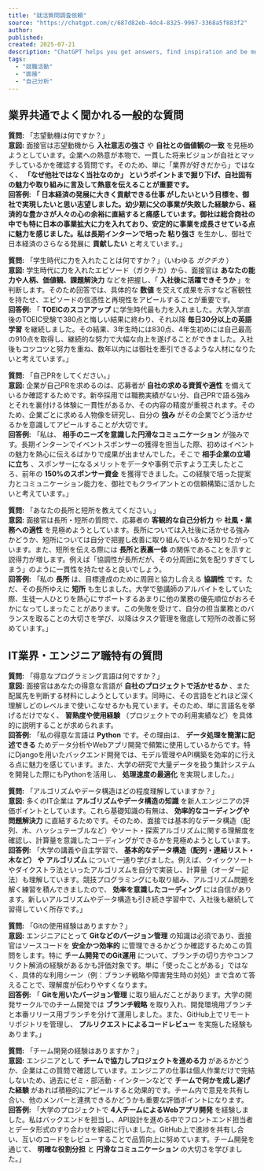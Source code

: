 ```yaml
---
title: "就活質問調査依頼"
source: "https://chatgpt.com/c/687d82eb-4dc4-8325-9967-3368a5f883f2"
author:
published:
created: 2025-07-21
description: "ChatGPT helps you get answers, find inspiration and be more productive. It is free to use and easy to try. Just ask and ChatGPT can help with writing, learning, brainstorming and more."
tags:
  - "就職活動"
  - "面接"
  - "自己分析"
---
```


## 業界共通でよく聞かれる一般的な質問

**質問:** 「志望動機は何ですか？」  
**意図:** 面接官は志望動機から **入社意志の強さ** や **自社との価値観の一致** を見極めようとしています。企業への熱意が本物で、一貫した将来ビジョンが自社とマッチしているかを確認する質問です。そのため、単に「業界が好きだから」ではなく、 **「なぜ他社ではなく当社なのか」 **というポイントまで掘り下げ、自社固有の魅力や取り組みに言及して熱意を伝えることが重要です。  
**回答例:** 「 **日本経済の発展に大きく貢献できる仕事** がしたいという目標を、御社で実現したいと思い志望しました。幼少期に父の事業が失敗した経験から、経済的な豊かさが人々の心の余裕に直結すると痛感しています。御社は総合商社の中でも特に日本の事業拡大に力を入れており、安定的に事業を成長させている点に魅力を感じました。私は長期インターンで培った** 粘り強さ** を生かし、御社で日本経済のさらなる発展に **貢献したい** と考えています。」

**質問:** 「学生時代に力を入れたことは何ですか？」（いわゆる *ガクチカ* ）  
**意図:** 学生時代に力を入れたエピソード（ガクチカ）から、面接官は **あなたの能力や人柄、価値観、課題解決力** などを把握し、「 **入社後に活躍できそうか** 」を判断します。そのため回答では、具体的な **数値** を交えて成果を示すなど客観性を持たせ、エピソードの信憑性と再現性をアピールすることが重要です。  
**回答例:** 「 **TOEICのスコアアップ** に学生時代最も力を入れました。大学入学直後のTOEIC受験で380点と悔しい結果に終わり、それ以降 **毎日30分以上の英語学習** を継続しました。その結果、3年生時には830点、4年生初めには自己最高の910点を取得し、継続的な努力で大幅な向上を遂げることができました。入社後もコツコツと努力を重ね、数年以内には御社を牽引できるような人材になりたいと考えています。」

**質問:** 「自己PRをしてください。」  
**意図:** 企業が自己PRを求めるのは、応募者が **自社の求める資質や適性** を備えているか確認するためです。新卒採用では職務実績がない分、自己PRで語る強みとそれを裏付ける体験に一貫性があるか、その内容の精度が重視されます。そのため、企業ごとに求める人物像を研究し、自分の **強み** がその企業でどう活かせるかを意識してアピールすることが大切です。  
**回答例:** 「私は、 **相手のニーズを意識した円滑なコミュニケーション** が強みです。長期インターンでイベントスポンサーの獲得を担当した際、初めはイベントの魅力を熱心に伝えるばかりで成果が出ませんでした。そこで **相手企業の立場に立ち** 、スポンサーになるメリットをデータや事例で示すよう工夫したところ、前年の **150%のスポンサー資金** を獲得できました。この経験で培った提案力とコミュニケーション能力を、御社でもクライアントとの信頼構築に活かしたいと考えています。」

**質問:** 「あなたの長所と短所を教えてください。」  
**意図:** 面接官は長所・短所の質問で、応募者の **客観的な自己分析力** や **社風・業務への適性** を見極めようとしています。長所については入社後に活かせる強みかどうか、短所については自分で把握し改善に取り組んでいるかを知りたがっています。また、短所を伝える際には **長所と表裏一体** の関係であることを示すと説得力が増します。例えば「協調性が長所だが、その分周囲に気を配りすぎてしまう」のように一貫性を持たせると良いでしょう。  
**回答例:** 「私の **長所** は、目標達成のために周囲と協力し合える **協調性** です。ただ、その長所ゆえに **短所** も生じました。大学で塾講師のアルバイトをしていた際、生徒一人ひとりを熱心にサポートするあまりに他の業務の優先順位がおろそかになってしまったことがあります。この失敗を受けて、自分の担当業務とのバランスを取ることの大切さを学び、以降はタスク管理を徹底して短所の改善に努めています。」

## IT業界・エンジニア職特有の質問

**質問:** 「得意なプログラミング言語は何ですか？」  
**意図:** 面接官はあなたの得意な言語が **自社のプロジェクトで活かせるか** 、また配属先を判断する材料にしようとしています。同時に、その言語をどれほど深く理解しどのレベルまで使いこなせるかも見ています。そのため、単に言語名を挙げるだけでなく、 **習熟度や使用経験** （プロジェクトでの利用実績など）を具体的に説明することが求められます。  
**回答例:** 「私の得意な言語は **Python** です。その理由は、 **データ処理を簡潔に記述できる** ためデータ分析やWebアプリ開発で頻繁に使用しているからです。特にDjangoを用いたバックエンド開発では、モデル管理やAPI構築を効率的に行える点に魅力を感じています。また、大学の研究で大量データを扱う集計システムを開発した際にもPythonを活用し、 **処理速度の最適化** を実現しました。」

**質問:** 「アルゴリズムやデータ構造はどの程度理解していますか？」  
**意図:** 多くのIT企業は **アルゴリズムやデータ構造の知識** を新人エンジニアの評価ポイントとしています。これら基礎知識の有無は、 **効率的なコーディングや問題解決力** に直結するためです。そのため、面接では基本的なデータ構造（配列、木、ハッシュテーブルなど）やソート・探索アルゴリズムに関する理解度を確認し、計算量を意識したコーディングができるかを見極めようとしています。  
**回答例:** 「大学の講義や自主学習で、 **基本的なデータ構造（配列・連結リスト・木など） **や** アルゴリズム** について一通り学びました。例えば、クイックソートやダイクストラ法といったアルゴリズムを自分で実装し、計算量（オーダー記法）も理解しています。競技プログラミングにも取り組み、アルゴリズム問題を解く練習を積んできましたので、 **効率を意識したコーディング** には自信があります。新しいアルゴリズムやデータ構造も引き続き学習中で、入社後も継続して習得していく所存です。」

**質問:** 「Gitの使用経験はありますか？」  
**意図:** エンジニアにとって **Gitなどのバージョン管理** の知識は必須であり、面接官はソースコードを **安全かつ効率的** に管理できるかどうか確認するためこの質問をします。特に **チーム開発でのGit運用** について、ブランチの切り方やコンフリクト解消の経験があるかも評価対象です。単に「使ったことがある」ではなく、具体的な利用シーン（例：ブランチ戦略や障害発生時の対処）まで含めて答えることで、理解度が伝わりやすくなります。  
**回答例:** 「 **Gitを用いたバージョン管理** に取り組んだことがあります。大学の開発サークルでのチーム開発では **ブランチ戦略** を取り入れ、開発環境用ブランチと本番リリース用ブランチを分けて運用しました。また、GitHub上でリモートリポジトリを管理し、 **プルリクエストによるコードレビュー** を実施した経験もあります。」

**質問:** 「チーム開発の経験はありますか？」  
**意図:** エンジニアとして **チームで協力しプロジェクトを進める力** があるかどうか、企業はこの質問で確認しています。エンジニアの仕事は個人作業だけで完結しないため、過去にゼミ・部活動・インターンなどで **チームで何かを成し遂げた経験** があれば積極的にアピールすると効果的です。チーム内で意見を共有し合い、他のメンバーと連携できるかどうかも重要な評価ポイントになります。  
**回答例:** 「大学のプロジェクトで **4人チームによるWebアプリ開発** を経験しました。私はバックエンドを担当し、API設計を進める中でフロントエンド担当者とデータ形式のすり合わせを綿密に行いました。GitHub上で進捗を共有し合い、互いのコードをレビューすることで品質向上に努めています。チーム開発を通じて、 **明確な役割分担** と **円滑なコミュニケーション** の大切さを学びました。」